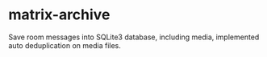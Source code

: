 # matrix-archive
Save room messages into SQLite3 database, including media, implemented auto deduplication on media files.
